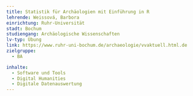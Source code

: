 ```yaml
---
title: Statistik für Archäologien mit Einführung in R
lehrende: Weissová, Barbora
einrichtung: Ruhr-Universität
stadt: Bochum
studiengang: Archäologische Wissenschaften
lv-typ: Übung
link: https://www.ruhr-uni-bochum.de/archaeologie/vvaktuell.html.de
zielgruppe:
  - BA

inhalte:
  - Software und Tools
  - Digital Humanities
  - Digitale Datenauswertung
---
```




